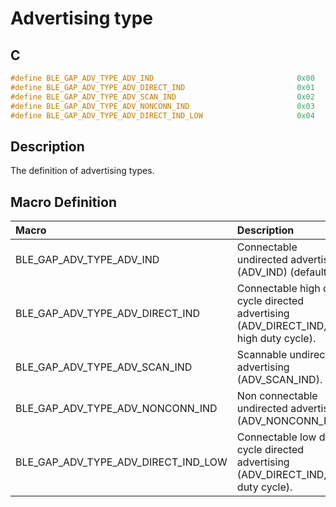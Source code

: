 # Advertising type

## C

```c
#define BLE_GAP_ADV_TYPE_ADV_IND                                0x00
#define BLE_GAP_ADV_TYPE_ADV_DIRECT_IND                         0x01
#define BLE_GAP_ADV_TYPE_ADV_SCAN_IND                           0x02
#define BLE_GAP_ADV_TYPE_ADV_NONCONN_IND                        0x03
#define BLE_GAP_ADV_TYPE_ADV_DIRECT_IND_LOW                     0x04
```

## Description

The definition of advertising types.

## Macro Definition

|Macro|Description|
|:---|:---|
|BLE_GAP_ADV_TYPE_ADV_IND|Connectable undirected advertising (ADV_IND) (default).|
|BLE_GAP_ADV_TYPE_ADV_DIRECT_IND|Connectable high duty cycle directed advertising (ADV_DIRECT_IND, high duty cycle).|
|BLE_GAP_ADV_TYPE_ADV_SCAN_IND|Scannable undirected advertising (ADV_SCAN_IND).|
|BLE_GAP_ADV_TYPE_ADV_NONCONN_IND|Non connectable undirected advertising (ADV_NONCONN_IND).|
|BLE_GAP_ADV_TYPE_ADV_DIRECT_IND_LOW|Connectable low duty cycle directed advertising (ADV_DIRECT_IND, low duty cycle).|
